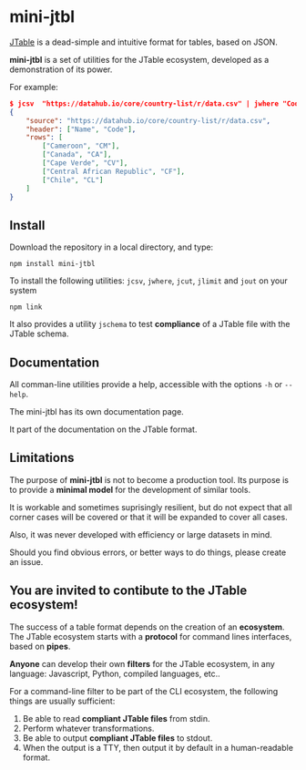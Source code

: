 mini-jtbl
=========

[JTable](http://www.settlenext.com/jtbl/) is a dead-simple and
intuitive format for tables, based on JSON.

**mini-jtbl** is a set of utilities for the JTable ecosystem, developed as a demonstration of its power.

For example:

```json
$ jcsv  "https://datahub.io/core/country-list/r/data.csv" | jwhere "Code.slice(0,1)=='C'" | jlimit 5 | cat
{
    "source": "https://datahub.io/core/country-list/r/data.csv",
    "header": ["Name", "Code"],
    "rows": [
        ["Cameroon", "CM"],
        ["Canada", "CA"],
        ["Cape Verde", "CV"],
        ["Central African Republic", "CF"],
        ["Chile", "CL"]
    ]
}
```

## Install

Download the repository in a local directory, and type:

```
npm install mini-jtbl
```


To install the following utilities: `jcsv`, `jwhere`, `jcut`,
`jlimit` and `jout` on your system

```
npm link
```

It also provides a utility `jschema` to test **compliance** of a JTable file
with the JTable schema. 

## Documentation

All comman-line utilities provide a help, accessible with the options
`-h` or `--help`.

The  mini-jtbl has its own documentation page. 

It part of the documentation on the JTable format.

## Limitations
The purpose of **mini-jtbl** is not to become a production tool.
Its purpose is to provide a **minimal model** 
for the development of similar tools.

It is workable and sometimes suprisingly resilient, but do not expect
that all corner cases will be covered or that it will be expanded to
cover all cases.

Also, it was never developed with efficiency or large datasets in mind.

Should you find obvious errors, or better ways to do things, please
create an issue.

## You are invited to contibute to the JTable ecosystem!

The success of a table format depends on the creation of an **ecosystem**.
The JTable ecosystem starts with a **protocol** for command lines interfaces,
based on **pipes**.

**Anyone** can develop their own **filters** for the JTable ecosystem, in any
language: Javascript, Python, compiled languages, etc..

For a command-line filter to be part of the CLI ecosystem, 
the following things are usually sufficient:

1. Be able to read **compliant JTable files** from stdin.
2. Perform whatever transformations.
2. Be able to output **compliant JTable files** to stdout.
3. When the output is a TTY, then output it by default in a human-readable
   format.






